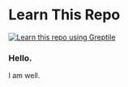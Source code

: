 # Learn This Repo


<a href="https://app.greptile.com/repo/axflow"><img src="https://img.shields.io/badge/learn_this_repo_with-greptile-%openrepo" alt="Learn this repo using Greptile"></a>




### Hello. 

I am well. 
